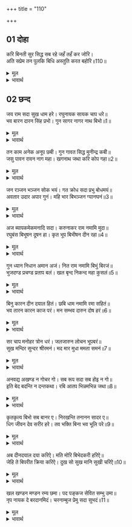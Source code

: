 +++
title = "110"

+++


## 01 दोहा
करि बिनती सुर सिद्ध सब रहे जहँ तहँ कर जोरि।  
अति सप्रेम तन पुलकि बिधि अस्तुति करत बहोरि॥110॥  

<details><summary>मूल</summary>

करि बिनती सुर सिद्ध सब रहे जहँ तहँ कर जोरि।  
अति सप्रेम तन पुलकि बिधि अस्तुति करत बहोरि॥110॥  
</details>

<details><summary>भावार्थ</summary>

विनती करके देवता और सिद्ध सब जहाँ के तहाँ हाथ जोडे खडे रहे। तब अत्यन्त प्रेम से पुलकित शरीर होकर ब्रह्माजी स्तुति करने लगे-- ॥110॥  
</details>


<div class="audioEmbed"  caption="AIR-वाचनम्" src="https://archive
.org/download/rAmcharitmAnas-AIR/EPI-348.mp3"></div>


## 02 छन्द
जय राम सदा सुख धाम हरे। रघुनायक सायक चाप धरे॥  
भव बारन दारन सिंह प्रभो। गुन सागर नागर नाथ बिभो॥1॥  

<details><summary>मूल</summary>

जय राम सदा सुख धाम हरे। रघुनायक सायक चाप धरे॥  
भव बारन दारन सिंह प्रभो। गुन सागर नागर नाथ बिभो॥1॥  
</details>

<details><summary>भावार्थ</summary>

हे नित्य सुखधाम और (दु:खों को हरने वाले) हरि! हे धनुष-बाण धारण किए हुए रघुनाथजी! आपकी जय हो। हे प्रभो! आप भव (जन्म-मरण) रूपी हाथी को विदीर्ण करने के लिए सिंह के समान हैं। हे नाथ! हे सर्वव्यापक! आप गुणों के समुद्र और परम चतुर हैं॥1॥  
</details>

तन काम अनेक अनूप छबी। गुन गावत सिद्ध मुनीन्द्र कबी॥  
जसु पावन रावन नाग महा। खगनाथ जथा करि कोप गहा॥2॥  

<details><summary>मूल</summary>

तन काम अनेक अनूप छबी। गुन गावत सिद्ध मुनीन्द्र कबी॥  
जसु पावन रावन नाग महा। खगनाथ जथा करि कोप गहा॥2॥  
</details>

<details><summary>भावार्थ</summary>

आपके शरीर की अनेकों कामदेवों के समान, परन्तु अनुपम छवि है। सिद्ध, मुनीश्वर और कवि आपके गुण गाते रहते हैं। आपका यश पवित्र है। आपने रावणरूपी महासर्प को गरुड की तरह क्रोध करके पकड लिया॥2॥  
</details>

जन रञ्जन भञ्जन सोक भयं। गत क्रोध सदा प्रभु बोधमयं॥  
अवतार उदार अपार गुनं। महि भार बिभञ्जन ग्यानघनं॥3॥  

<details><summary>मूल</summary>

जन रञ्जन भञ्जन सोक भयं। गत क्रोध सदा प्रभु बोधमयं॥  
अवतार उदार अपार गुनं। महि भार बिभञ्जन ग्यानघनं॥3॥  
</details>

<details><summary>भावार्थ</summary>

हे प्रभो! आप सेवकों को आनन्द देने वाले, शोक और भय का नाश करने वाले, सदा क्रोधरहित और नित्य ज्ञान स्वरूप हैं। आपका अवतार श्रेष्ठ, अपार दिव्य गुणों वाला, पृथ्वी का भार उतारने वाला और ज्ञान का समूह है॥3॥  
</details>

अज ब्यापकमेकमनादि सदा। करुनाकर राम नमामि मुदा॥  
रघुबंस बिभूषन दूषन हा। कृत भूप बिभीषन दीन रहा॥4॥  

<details><summary>मूल</summary>

अज ब्यापकमेकमनादि सदा। करुनाकर राम नमामि मुदा॥  
रघुबंस बिभूषन दूषन हा। कृत भूप बिभीषन दीन रहा॥4॥  
</details>

<details><summary>भावार्थ</summary>

(किन्तु अवतार लेने पर भी) आप नित्य, अजन्मा, व्यापक, एक (अद्वितीय) और अनादि हैं। हे करुणा की खान श्रीरामजी! मैं आपको बडे ही हर्ष के साथ नमस्कार करता हूँ। हे रघुकुल के आभूषण! हे दूषण राक्षस को मारने वाले तथा समस्त दोषों को हरने वाले! विभिषण दीन था, उसे आपने (लङ्का का) राजा बना दिया॥4॥  
</details>

गुन ध्यान निधान अमान अजं। नित राम नमामि बिभुं बिरजं॥  
भुजदण्ड प्रचण्ड प्रताप बलं। खल बृन्द निकन्द महा कुसलं॥5॥  

<details><summary>मूल</summary>

गुन ध्यान निधान अमान अजं। नित राम नमामि बिभुं बिरजं॥  
भुजदण्ड प्रचण्ड प्रताप बलं। खल बृन्द निकन्द महा कुसलं॥5॥  
</details>

<details><summary>भावार्थ</summary>

हे गुण और ज्ञान के भण्डार! हे मानरहित! हे अजन्मा, व्यापक और मायिक विकारों से रहित श्रीराम! मैं आपको नित्य नमस्कार करता हूँ। आपके भुजदण्डों का प्रताप और बल प्रचण्ड है। दुष्ट समूह के नाश करने में आप परम निपुण हैं॥5॥  
</details>

बिनु कारन दीन दयाल हितं। छबि धाम नमामि रमा सहितं॥  
भव तारन कारन काज परं। मन सम्भव दारुन दोष हरं॥6॥  

<details><summary>मूल</summary>

बिनु कारन दीन दयाल हितं। छबि धाम नमामि रमा सहितं॥  
भव तारन कारन काज परं। मन सम्भव दारुन दोष हरं॥6॥  
</details>

<details><summary>भावार्थ</summary>

हे बिना ही कारण दीनों पर दया तथा उनका हित करने वाले और शोभा के धाम! मैं श्रीजानकीजी सहित आपको नमस्कार करता हूँ। आप भवसागर से तारने वाले हैं, कारणरूपा प्रकृति और कार्यरूप जगत दोनों से परे हैं और मन से उत्पन्न होने वाले कठिन दोषों को हरने वाले हैं॥6॥  
</details>

सर चाप मनोहर त्रोन धरं। जलजारुन लोचन भूपबरं॥  
सुख मन्दिर सुन्दर श्रीरमनं। मद मार मुधा ममता समनं॥7॥  

<details><summary>मूल</summary>

सर चाप मनोहर त्रोन धरं। जलजारुन लोचन भूपबरं॥  
सुख मन्दिर सुन्दर श्रीरमनं। मद मार मुधा ममता समनं॥7॥  
</details>

<details><summary>भावार्थ</summary>

आप मनोहर बाण, धनुष और तरकस धारण करने वाले हैं। (लाल) कमल के समान रक्तवर्ण आपके नेत्र हैं। आप राजाओं में श्रेष्ठ, सुख के मन्दिर, सुन्दर, श्री (लक्ष्मीजी) के वल्लभ तथा मद (अहङ्कार), काम और झूठी ममता के नाश करने वाले हैं॥7॥  
</details>

अनवद्य अखण्ड न गोचर गो। सब रूप सदा सब होइ न गो॥  
इति बेद बदन्ति न दन्तकथा। रबि आतप भिन्नमभिन्न जथा॥8॥  

<details><summary>मूल</summary>

अनवद्य अखण्ड न गोचर गो। सब रूप सदा सब होइ न गो॥  
इति बेद बदन्ति न दन्तकथा। रबि आतप भिन्नमभिन्न जथा॥8॥  
</details>

<details><summary>भावार्थ</summary>

आप अनिन्द्य या दोषरहित हैं, अखण्ड हैं, इन्द्रियों के विषय नहीं हैं। सदा सर्वरूप होते हुए भी आप वह सब कभी हुए ही नहीं, ऐसा वेद कहते हैं। यह (कोई) दन्तकथा (कोरी कल्पना) नहीं है। जैसे सूर्य और सूर्य का प्रकाश अलग-अलग हैं और अलग नहीं भी है, वैसे ही आप भी संसार से भिन्न तथा अभिन्न दोनों ही हैं॥8॥  
</details>

कृतकृत्य बिभो सब बानर ए। निरखन्ति तनानन सादर ए॥  
धिग जीवन देव सरीर हरे। तव भक्ति बिना भव भूलि परे॥9॥  

<details><summary>मूल</summary>

कृतकृत्य बिभो सब बानर ए। निरखन्ति तनानन सादर ए॥  
धिग जीवन देव सरीर हरे। तव भक्ति बिना भव भूलि परे॥9॥  
</details>

<details><summary>भावार्थ</summary>

हे व्यापक प्रभो! ये सब वानर कृतार्थ रूप हैं, जो आदरपूर्वक ये आपका मुख देख रहे हैं। (और) हे हरे! हमारे (अमर) जीवन और देव (दिव्य) शरीर को धिक्कार है, जो हम आपकी भक्ति से रहित हुए संसार में (सांसारिक विषयों में) भूले पडे हैं॥9॥  
</details>

अब दीनदयाल दया करिऐ। मति मोरि बिभेदकरी हरिऐ॥  
जेहि ते बिपरीत क्रिया करिऐ। दुख सो सुख मानि सुखी चरिऐ॥10॥  

<details><summary>मूल</summary>

अब दीनदयाल दया करिऐ। मति मोरि बिभेदकरी हरिऐ॥  
जेहि ते बिपरीत क्रिया करिऐ। दुख सो सुख मानि सुखी चरिऐ॥10॥  
</details>

<details><summary>भावार्थ</summary>

हे दीनदयालु! अब दया कीजिए और मेरी उस विभेद उत्पन्न करने वाली बुद्धि को हर लीजिए, जिससे मैं विपरीत कर्म करता हूँ और जो दु:ख है, उसे सुख मानकर आनन्द से विचरता हूँ॥10॥  
</details>

खल खण्डन मण्डन रम्य छमा। पद पङ्कज सेवित सम्भु उमा॥  
नृप नायक दे बरदानमिदं। चरनाम्बुज प्रेमु सदा सुभदं॥11॥  

<details><summary>मूल</summary>

खल खण्डन मण्डन रम्य छमा। पद पङ्कज सेवित सम्भु उमा॥  
नृप नायक दे बरदानमिदं। चरनाम्बुज प्रेमु सदा सुभदं॥11॥  
</details>

<details><summary>भावार्थ</summary>

आप दुष्टों का खण्डन करने वाले और पृथ्वी के रमणीय आभूषण हैं। आपके चरणकमल श्री शिव-पार्वती द्वारा सेवित हैं। हे राजाओं के महाराज! मुझे यह वरदान दीजिए कि आपके चरणकमलों में सदा मेरा कल्याणदायक (अनन्य) प्रेम हो॥11॥  
</details>

